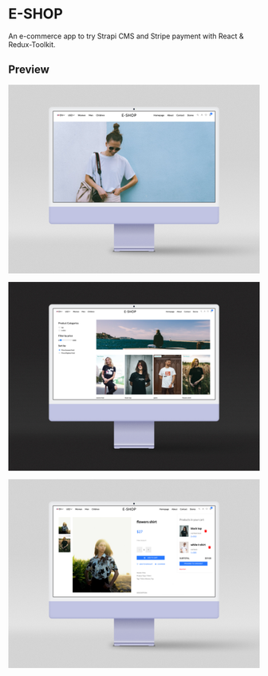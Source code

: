 
# E-SHOP

An e-commerce app to try Strapi CMS and Stripe payment with React & Redux-Toolkit.


## Preview

![Home](client/src/assets/screenshots/slider.jpg "Optional title")

![Products](client/src/assets/screenshots/products.jpg "Optional title")

![Product](client/src/assets/screenshots/product.jpg "Optional title")



